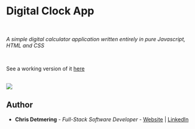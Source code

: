 # Digital Clock App

<br>

_A simple digital calculator application written entirely in pure Javascript, HTML and CSS_

<br>

See a working version of it [here](https://software-development-mastermind.github.io/digital-clock-3/)

<br>

<image src="images/calculator-screenshot.jpg">

## Author

* **Chris Detmering** - *Full-Stack Software Developer* - [Website](https://github.com/chrisdetmering) | [LinkedIn](https://www.linkedin.com/in/chris-detmering-1b8b9851)
